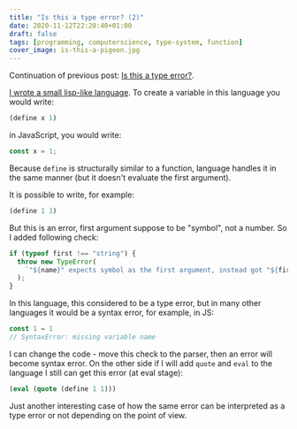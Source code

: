 ```yaml
---
title: "Is this a type error? (2)"
date: 2020-11-12T22:20:40+01:00
draft: false
tags: [programming, computerscience, type-system, function]
cover_image: is-this-a-pigeon.jpg
---
```


Continuation of previous post: [Is this a type error?](/posts/is-this-a-type-error/).

[I wrote a small lisp-like language](/posts/demystify-variables/). To create a variable in this language you would write:

```lisp
(define x 1)
```

in JavaScript, you would write:

```js
const x = 1;
```

Because `define` is structurally similar to a function, language handles it in the same manner (but it doesn't evaluate the first argument).

It is possible to write, for example:

```lisp
(define 1 1)
```

But this is an error, first argument suppose to be "symbol", not a number. So I added following check:

```js
if (typeof first !== "string") {
  throw new TypeError(
    `"${name}" expects symbol as the first argument, instead got "${first}"`
  );
}
```

In this language, this considered to be a type error, but in many other languages it would be a syntax error, for example, in JS:

```js
const 1 = 1
// SyntaxError: missing variable name
```

I can change the code - move this check to the parser, then an error will become syntax error. On the other side if I will add `quote` and `eval` to the language I still can get this error (at eval stage):

```lisp
(eval (quote (define 1 1)))
```

Just another interesting case of how the same error can be interpreted as a type error or not depending on the point of view.
